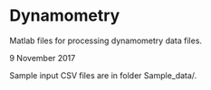# Dynamometry
Matlab files for processing dynamometry data files.

9 November 2017

Sample input CSV files are in folder Sample_data/.